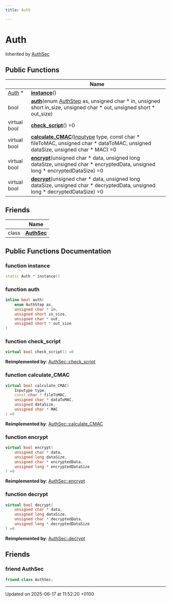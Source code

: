 ```yaml
---
title: Auth

---
```


# Auth





Inherited by [AuthSec](class_auth_sec.md)

## Public Functions

|                | Name           |
| -------------- | -------------- |
| [Auth](class_auth.md) * | **[instance](class_auth.md#function-instance)**() |
| bool | **[auth](class_auth.md#function-auth)**(enum [AuthStep](crypt_8h.md#enum-authstep) as, unsigned char * in, unsigned short in_size, unsigned char * out, unsigned short * out_size) |
| virtual bool | **[check_script](class_auth.md#function-check-script)**() =0 |
| virtual bool | **[calculate_CMAC](class_auth.md#function-calculate-cmac)**([Inputype](crypt_8h.md#enum-inputype) type, const char * fileToMAC, unsigned char * dataToMAC, unsigned dataSize, unsigned char * MAC) =0 |
| virtual bool | **[encrypt](class_auth.md#function-encrypt)**(unsigned char * data, unsigned long dataSize, unsigned char * encryptedData, unsigned long * encryptedDataSize) =0 |
| virtual bool | **[decrypt](class_auth.md#function-decrypt)**(unsigned char * data, unsigned long dataSize, unsigned char * decryptedData, unsigned long * decryptedDataSize) =0 |

## Friends

|                | Name           |
| -------------- | -------------- |
| class | **[AuthSec](class_auth.md#friend-authsec)**  |

## Public Functions Documentation

### function instance

```cpp
static Auth * instance()
```


### function auth

```cpp
inline bool auth(
    enum AuthStep as,
    unsigned char * in,
    unsigned short in_size,
    unsigned char * out,
    unsigned short * out_size
)
```


### function check_script

```cpp
virtual bool check_script() =0
```


**Reimplemented by**: [AuthSec::check_script](class_auth_sec.md#function-check-script)


### function calculate_CMAC

```cpp
virtual bool calculate_CMAC(
    Inputype type,
    const char * fileToMAC,
    unsigned char * dataToMAC,
    unsigned dataSize,
    unsigned char * MAC
) =0
```


**Reimplemented by**: [AuthSec::calculate_CMAC](class_auth_sec.md#function-calculate-cmac)


### function encrypt

```cpp
virtual bool encrypt(
    unsigned char * data,
    unsigned long dataSize,
    unsigned char * encryptedData,
    unsigned long * encryptedDataSize
) =0
```


**Reimplemented by**: [AuthSec::encrypt](class_auth_sec.md#function-encrypt)


### function decrypt

```cpp
virtual bool decrypt(
    unsigned char * data,
    unsigned long dataSize,
    unsigned char * decryptedData,
    unsigned long * decryptedDataSize
) =0
```


**Reimplemented by**: [AuthSec::decrypt](class_auth_sec.md#function-decrypt)


## Friends

### friend AuthSec

```cpp
friend class AuthSec;
```


-------------------------------

Updated on 2025-06-17 at 11:52:20 +0100